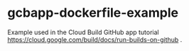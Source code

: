# gcbapp-dockerfile-example
Example used in the Cloud Build GitHub app tutorial
https://cloud.google.com/build/docs/run-builds-on-github
.
